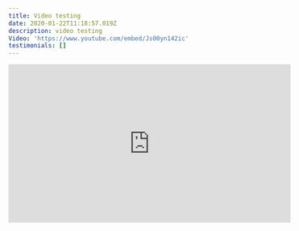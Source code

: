 ```yaml
---
title: Video testing
date: 2020-01-22T11:18:57.019Z
description: video testing
Video: 'https://www.youtube.com/embed/Js00yn142ic'
testimonials: []
---
```

<iframe width="560" height="315"
src="https://www.youtube.com/embed/Js00yn142ic" frameborder="0"
allow="autoplay; encrypted-media" allowfullscreen></iframe>
